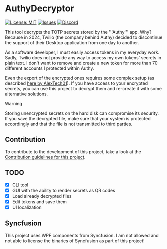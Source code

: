 # AuthyDecryptor
[![License: MIT](https://img.shields.io/badge/License-MIT-yellow.svg?style=for-the-badge)](LICENSE)
[![Issues](https://img.shields.io/github/issues/florian-berger/AuthyDecryptor?logo=github&style=for-the-badge)](https://github.com/florian-berger/AuthyDecryptor)
[![Discord](https://img.shields.io/discord/302523634075828226?label=Discord&logo=discord&style=for-the-badge)](https://ultgmng.de/discord)

This tool decrypts the TOTP secrets stored by the '''Authy''' app. Why? Because in 2024, Twilio (the company behind Authy) decided to discontinue the support of their Desktop application from one day to another.

As a software developer, I must easily access tokens in my everyday work. Sadly, Twilio does not provide any way to access my own tokens' secrets in plain text. I don't want to remove and create a new token for more than 70 different accounts I protected within Authy.

Even the export of the encrypted ones requires some complex setup (as described [here by AlexTech01](https://github.com/AlexTech01/Authy-iOS-MiTM/)). If you have access to your encrypted secrets, you can use this project to decrypt them and re-create it with some alternative solutions.

> [!WARNING]  
> Storing unencrypted secrets on the hard disk can compromise its security. If you save the decrypted file, make sure that your system is protected accordingly and that the file is not transmitted to third parties.

## Contribution
To contribute to the development of this project, take a look at the [Contribution guidelines for this project](CONTRIBUTION.md).

## TODO
- [x] CLI tool
- [x] GUI with the ability to render secrets as QR codes
- [x] Load already decrypted files
- [x] Edit tokens and save them
- [x] UI localization

## Syncfusion
This project uses WPF components from Syncfusion. I am not allowed and not able to license the binaries of Syncfusion as part of this project!